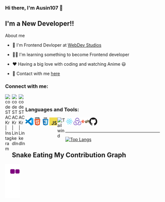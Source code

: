 ### Hi there, I'm Ausin107 👋 


## I'm a New Developer!!
About me

- 💼 I'm Frontend Devloper at [WebDev Studios][workplace]

- 👨‍💻 I'm learning something to become Frontend developer

- ❤ Having a big love with coding and watching Anime 😃  

- 💬 Contact with me [here][facebook]

### Connect with me:
[<img align="left" alt="codeSTACKr | Instagram" width="22px" src="https://cdn.jsdelivr.net/npm/simple-icons@3.13.0/icons/facebook.svg" />][facebook]
[<img align="left" alt="codeSTACKr | LinkedIn" width="22px" src="https://cdn.jsdelivr.net/npm/simple-icons@v3/icons/linkedin.svg" />][linkedin]
[<img align="left" alt="codeSTACKr | LinkedIn" width="22px" src="https://cdn.jsdelivr.net/npm/simple-icons@3.13.0/icons/stackoverflow.svg" />][stackoverflow]
<br />

### Languages and Tools:

<img align="left" alt="Visual Studio Code" width="26px" src="https://raw.githubusercontent.com/github/explore/80688e429a7d4ef2fca1e82350fe8e3517d3494d/topics/visual-studio-code/visual-studio-code.png" />
<img align="left" alt="HTML5" width="26px" src="https://raw.githubusercontent.com/github/explore/80688e429a7d4ef2fca1e82350fe8e3517d3494d/topics/html/html.png" />
<img align="left" alt="CSS3" width="26px" src="https://raw.githubusercontent.com/github/explore/80688e429a7d4ef2fca1e82350fe8e3517d3494d/topics/css/css.png" />
<img align="left" alt="JavaScript" width="26px" src="https://raw.githubusercontent.com/github/explore/80688e429a7d4ef2fca1e82350fe8e3517d3494d/topics/javascript/javascript.png" />
<img align="left" alt="Tailwind" width="26px" src="https://avatars.githubusercontent.com/u/67109815?s=200&v=4" />
<img align="left" alt="React" width="26px" src="https://raw.githubusercontent.com/github/explore/80688e429a7d4ef2fca1e82350fe8e3517d3494d/topics/react/react.png" />
<img align="left" alt="Redux" width="26px" src="https://raw.githubusercontent.com/github/explore/80688e429a7d4ef2fca1e82350fe8e3517d3494d/topics/redux/redux.png" />
<img align="left" alt="Git" width="26px" src="https://raw.githubusercontent.com/github/explore/80688e429a7d4ef2fca1e82350fe8e3517d3494d/topics/git/git.png" />
<img align="left" alt="GitHub" width="26px" src="https://raw.githubusercontent.com/github/explore/78df643247d429f6cc873026c0622819ad797942/topics/github/github.png" />

<br />
<br />


<!-- ### 📕 Latest Blog Posts -->

<!-- BLOG-POST-LIST:START -->
<!-- BLOG-POST-LIST:END -->

---
[![Top Langs](https://github-readme-stats.vercel.app/api/top-langs/?username=ausin107&layout=compact)](https://github.com/anuraghazra/github-readme-stats)

[linkedin]: https://linkedin.com/in/quinguyen107
[facebook]: https://www.facebook.com/quinguyen107
[stackoverflow]: https://stackoverflow.com/users/16989659/ausin
[workplace]: https://www.facebook.com/webdevstudios.org

## Snake Eating My Contribution Graph
![snake gif](https://github.com/ausin107/ausin107/blob/output/github-contribution-grid-snake.gif)
